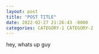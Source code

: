 ```yaml
---
layout: post
title: "POST TITLE"
date: 2022-02-27 21:26:43 -0000
categories: CATEGORY-1 CATEGORY-2
---
```


hey, whats up guy